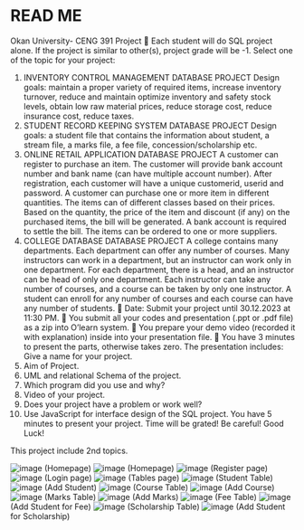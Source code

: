 # READ ME

Okan University- CENG 391 Project
 Each student will do SQL project alone.
If the project is similar to other(s), project grade will be -1. 
Select one of the topic for your project:
1. INVENTORY CONTROL MANAGEMENT DATABASE PROJECT
 Design goals: maintain a proper variety of required items, increase inventory turnover, reduce and maintain 
optimize inventory and safety stock levels, obtain low raw material prices, reduce storage cost, reduce insurance 
cost, reduce taxes.
2. STUDENT RECORD KEEPING SYSTEM DATABASE PROJECT
Design goals: a student file that contains the information about student, a stream file, a marks file, a fee 
file, concession/scholarship etc.
3. ONLINE RETAIL APPLICATION DATABASE PROJECT
A customer can register to purchase an item. The customer will provide bank account number and bank name (can 
have multiple account number). After registration, each customer will have a unique customerid, userid and 
password. A customer can purchase one or more item in different quantities. The items can of different classes 
based on their prices. Based on the quantity, the price of the item and discount (if any) on the purchased items, 
the bill will be generated. A bank account is required to settle the bill. The items can be ordered to one or more 
suppliers.
4. COLLEGE DATABASE DATABASE PROJECT
A college contains many departments. Each department can offer any number of courses. Many instructors can 
work in a department, but an instructor can work only in one department. For each department, there is a head, 
and an instructor can be head of only one department. Each instructor can take any number of courses, and a 
course can be taken by only one instructor. A student can enroll for any number of courses and each course can 
have any number of students.
 Date: Submit your project until 30.12.2023 at 11:30 PM.
 You submit all your codes and presentation (.ppt or .pdf file) as a zip into O’learn system.
 You prepare your demo video (recorded it with explanation) inside into your presentation file.
 You have 3 minutes to present the parts, otherwise takes zero.
The presentation includes:
Give a name for your project.
1. Aim of Project.
2. UML and relational Schema of the project.
3. Which program did you use and why?
4. Video of your project.
5. Does your project have a problem or work well?
6. Use JavaScript for interface design of the SQL project.
You have 5 minutes to present your project. Time will be grated! Be careful!
Good Luck!

This project include 2nd topics.

![image](https://github.com/SaSaSaBo/Project-CENG31/assets/110893411/f7ce7902-b875-4522-8fce-758cb29981d6)
(Homepage)
![image](https://github.com/SaSaSaBo/Project-CENG31/assets/110893411/7794ddf3-75c4-4ef6-acb4-eaf7b8969496)
(Homepage)
![image](https://github.com/SaSaSaBo/Project-CENG31/assets/110893411/a9ec8fc8-9cc4-4b4a-8620-b27c1bb9a41e)
(Register page)
![image](https://github.com/SaSaSaBo/Project-CENG31/assets/110893411/9bf43e9f-7b14-4bb9-934a-fe3c1ef3b192)
(Login page)
![image](https://github.com/SaSaSaBo/Project-CENG31/assets/110893411/811f72b8-bbea-42d9-a62d-7129b9e4a420)
(Tables page)
![image](https://github.com/SaSaSaBo/Project-CENG391/assets/110893411/4eafa351-192d-4b14-8103-7ebc983aad00)
(Student Table)
![image](https://github.com/SaSaSaBo/Project-CENG391/assets/110893411/b26e7dca-ca17-4bc0-ac96-baefe4aec48e)
(Add Student)
![image](https://github.com/SaSaSaBo/Project-CENG31/assets/110893411/c9897cb1-1055-43de-8234-ca224018064e)
(Course Table)
![image](https://github.com/SaSaSaBo/Project-CENG31/assets/110893411/b3591931-5ee8-4601-b40a-fc129894f6c5)
(Add Course)
![image](https://github.com/SaSaSaBo/Project-CENG31/assets/110893411/d8c1283d-b905-448a-8ab7-1e8a43044b9b)
(Marks Table)
![image](https://github.com/SaSaSaBo/Project-CENG31/assets/110893411/c0b44b0f-f8df-4885-ad00-ceed07214a3b)
(Add Marks)
![image](https://github.com/SaSaSaBo/Project-CENG391/assets/110893411/c22d930f-7280-4506-9b65-199cc56610cb)
(Fee Table)
![image](https://github.com/SaSaSaBo/Project-CENG391/assets/110893411/bbc48cb8-43d9-4689-a961-4b7eb87dbbef)
(Add Student for Fee)
![image](https://github.com/SaSaSaBo/Project-CENG391/assets/110893411/4e96304e-cc54-48f1-beb5-3bd349cca00d)
(Scholarship Table)
![image](https://github.com/SaSaSaBo/Project-CENG391/assets/110893411/e599fd3d-8f0e-4586-b498-ff97d2934cf8)
(Add Student for Scholarship)
